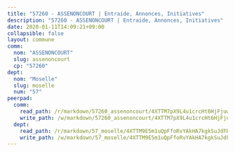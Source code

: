 ```yaml
---
title: "57260 - ASSENONCOURT | Entraide, Annonces, Initiatives"
description: "57260 - ASSENONCOURT | Entraide, Annonces, Initiatives"
date: 2020-01-11T14:09:21+09:00
collapsible: false
layout: commune
comm:
  nom: "ASSENONCOURT"
  slug: assenoncourt
  cp: "57260"
dept:
  nom: "Moselle"
  slug: moselle
  num: "57"
peerpad:
  comm:
    read_path: /r/markdown/57260_assenoncourt/4XTTM7pX9L4u1crcHt6HjFjuwDbAGiUiJ9YsASbdLesJ4GkpJ
    write_path: /w/markdown/57260_assenoncourt/4XTTM7pX9L4u1crcHt6HjFjuwDbAGiUiJ9YsASbdLesJ4GkpJ-K3TgTfvdhmZZZDMiimMXPuRwE8YQ8jtVXCjUuV251YBb58xYJAwKdYwWkgywn6CLDaZBKKRzEbJkw567UsbmgmgCfUVMJzwwqr3Z9PtvVSpMNms5BA3PvgpoFNTthoFDtyfajuWi
  dept:
    read_path: /r/markdown/57_moselle/4XTTM9E5m1uQpFfoRvYAkHA7kgkSuJdFBSCmoLnZ6YvxmqAKj
    write_path: /w/markdown/57_moselle/4XTTM9E5m1uQpFfoRvYAkHA7kgkSuJdFBSCmoLnZ6YvxmqAKj-K3TgTxpsRhjGfb3pJqDaX4rYTLkyLoK3BLA4awBfhTSCoyNhResrhhmfsEF8aKnccedt5XoBzWeRYfKxQxNKv71ETcpGharLRE7rdgTKY3uSaW3Du2dz8v23YEY268mfYmweTFnR
---
```


